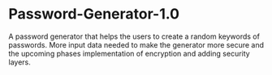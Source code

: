 # Password-Generator-1.0
A password generator that helps the users to create a random keywords of passwords.
More input data needed to make the generator more secure and the upcoming phases implementation of encryption and adding security layers.

